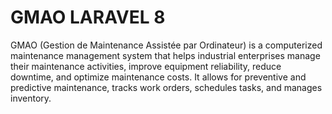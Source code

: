 # GMAO LARAVEL 8
 GMAO (Gestion de Maintenance Assistée par Ordinateur) is a computerized maintenance management system that helps industrial enterprises manage their maintenance activities, improve equipment reliability, reduce downtime, and optimize maintenance costs. It allows for preventive and predictive maintenance, tracks work orders, schedules tasks, and manages inventory.
